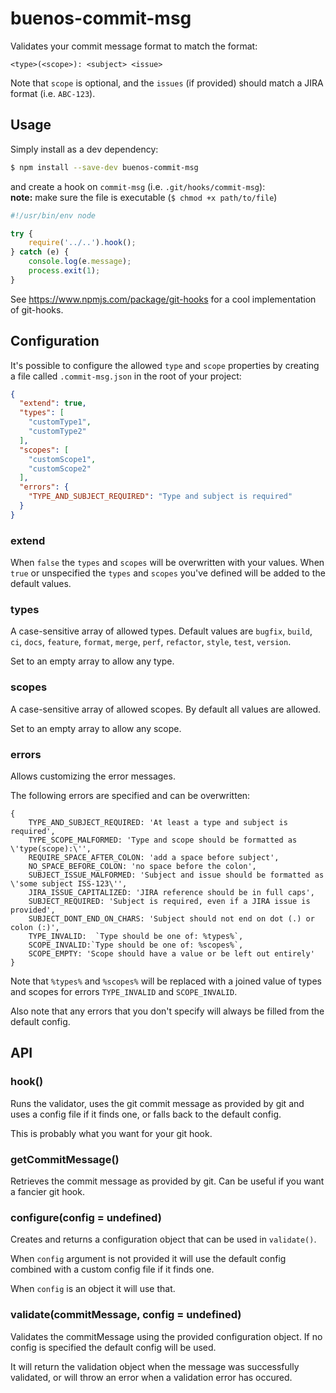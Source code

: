 # buenos-commit-msg

Validates your commit message format to match the format:
```
<type>(<scope>): <subject> <issue>
```

Note that `scope` is optional, and the `issues` (if provided) should match a JIRA format (i.e. `ABC-123`).

## Usage

Simply install as a dev dependency:

```bash
$ npm install --save-dev buenos-commit-msg
```

and create a hook on `commit-msg` (i.e. `.git/hooks/commit-msg`):  
**note:** make sure the file is executable (`$ chmod +x path/to/file`)  

```javascript
#!/usr/bin/env node

try {
    require('../..').hook();
} catch (e) {
    console.log(e.message);
    process.exit(1);
}
```

See https://www.npmjs.com/package/git-hooks for a cool implementation of git-hooks.

## Configuration

It's possible to configure the allowed `type` and `scope` properties by creating a file called `.commit-msg.json` in the root of your project:

```json
{
  "extend": true,
  "types": [
    "customType1",
    "customType2"
  ],
  "scopes": [
    "customScope1",
    "customScope2"
  ],
  "errors": {
    "TYPE_AND_SUBJECT_REQUIRED": "Type and subject is required"
  }
}
```

### extend

When `false` the `types` and `scopes` will be overwritten with your values. When `true` or unspecified the `types` and `scopes` you've defined will be added to the default values.

### types

A case-sensitive array of allowed types. Default values are `bugfix`, `build`, `ci`, `docs`, `feature`, `format`, `merge`, `perf`, `refactor`, `style`, `test`, `version`.

Set to an empty array to allow any type.

### scopes

A case-sensitive array of allowed scopes. By default all values are allowed.

Set to an empty array to allow any scope.

### errors

Allows customizing the error messages.

The following errors are specified and can be overwritten:

```
{
    TYPE_AND_SUBJECT_REQUIRED: 'At least a type and subject is required',
    TYPE_SCOPE_MALFORMED: 'Type and scope should be formatted as \'type(scope):\'',
    REQUIRE_SPACE_AFTER_COLON: 'add a space before subject',
    NO_SPACE_BEFORE_COLON: 'no space before the colon',
    SUBJECT_ISSUE_MALFORMED: 'Subject and issue should be formatted as \'some subject ISS-123\'',
    JIRA_ISSUE_CAPITALIZED: 'JIRA reference should be in full caps',
    SUBJECT_REQUIRED: 'Subject is required, even if a JIRA issue is provided',
    SUBJECT_DONT_END_ON_CHARS: 'Subject should not end on dot (.) or colon (:)',
    TYPE_INVALID:  `Type should be one of: %types%`,
    SCOPE_INVALID:`Type should be one of: %scopes%`,
    SCOPE_EMPTY: 'Scope should have a value or be left out entirely'
}
```

Note that `%types%` and `%scopes%` will be replaced with a joined value of types and scopes for errors `TYPE_INVALID` and `SCOPE_INVALID`.

Also note that any errors that you don't specify will always be filled from the default config.

## API

### hook()

Runs the validator, uses the git commit message as provided by git and uses a config file if it finds one, or falls back to the default config.

This is probably what you want for your git hook.

### getCommitMessage()

Retrieves the commit message as provided by git. Can be useful if you want a fancier git hook.

### configure(config = undefined)

Creates and returns a configuration object that can be used in `validate()`. 

When `config` argument is not provided it will use the default config combined with a custom config file if it finds one.

When `config` is an object it will use that.

### validate(commitMessage, config = undefined)

Validates the commitMessage using the provided configuration object. If no config is specified the default config will be used.

It will return the validation object when the message was successfully validated, or will throw an error when a validation error has occured.

